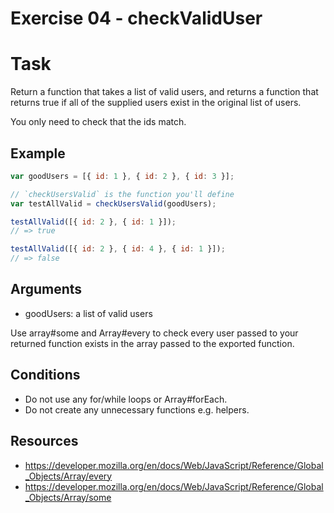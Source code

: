 # Exercise 04 - checkValidUser

# Task

Return a function that takes a list of valid users, and returns a function that returns true if all of the supplied users exist in the original list of users.

You only need to check that the ids match.

## Example

```js
var goodUsers = [{ id: 1 }, { id: 2 }, { id: 3 }];

// `checkUsersValid` is the function you'll define
var testAllValid = checkUsersValid(goodUsers);

testAllValid([{ id: 2 }, { id: 1 }]);
// => true

testAllValid([{ id: 2 }, { id: 4 }, { id: 1 }]);
// => false
```

## Arguments

- goodUsers: a list of valid users

Use array#some and Array#every to check every user passed to your returned function exists in the array passed to the exported function.

## Conditions

- Do not use any for/while loops or Array#forEach.
- Do not create any unnecessary functions e.g. helpers.

## Resources

- https://developer.mozilla.org/en/docs/Web/JavaScript/Reference/Global_Objects/Array/every
- https://developer.mozilla.org/en/docs/Web/JavaScript/Reference/Global_Objects/Array/some
